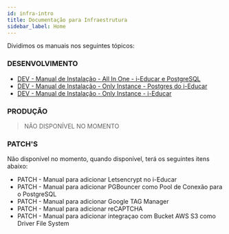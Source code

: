 ```yaml
---
id: infra-intro
title: Documentação para Infraestrutura
sidebar_label: Home
---
```


Dividimos os manuais nos seguintes tópicos:

### DESENVOLVIMENTO
- [DEV - Manual de Instalação - All In One - i-Educar e PostgreSQL](infra-dev-manual-instalacao-all-in-one-ieducar-postgresql-desenvolvimento.md)
- [DEV - Manual de Instalação - Only Instance - Postgres do i-Educar](infra-dev-manual-instalacao-only-instance-postgresql-desenvolvimento.md)
- [DEV - Manual de Instalação - Only Instance - i-Educar](infra-dev-manual-instalacao-only-instance-ieducar-desenvolvimento.md)

### PRODUÇÃO
> NÃO DISPONÍVEL NO MOMENTO

### PATCH'S
Não disponível no momento, quando disponível, terá os seguintes itens abaixo:
- PATCH - Manual para adicionar Letsencrypt no i-Educar
- PATCH - Manual para adicionar PGBouncer como Pool de Conexão para o PostgreSQL
- PATCH - Manual para adicionar Google TAG Manager
- PATCH - Manual para adicionar reCAPTCHA
- PATCH - Manual para adicionar integraçao com Bucket AWS S3 como Driver File System